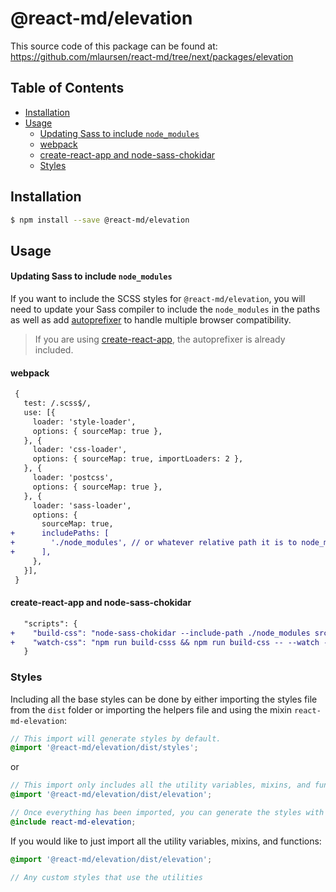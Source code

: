 # @react-md/elevation


This source code of this package can be found at: https://github.com/mlaursen/react-md/tree/next/packages/elevation

<!-- TOC_START -->
## Table of Contents
- [Installation](#installation)
- [Usage](#usage)
    + [Updating Sass to include `node_modules`](#updating-sass-to-include-node_modules)
    + [webpack](#webpack)
    + [create-react-app and node-sass-chokidar](#create-react-app-and-node-sass-chokidar)
  * [Styles](#styles)
<!-- TOC_END -->

## Installation
```sh
$ npm install --save @react-md/elevation
```

## Usage

#### Updating Sass to include `node_modules`
If you want to include the SCSS styles for `@react-md/elevation`, you will need to update your Sass compiler to include the `node_modules` in the paths as well as add [autoprefixer](https://github.com/postcss/autoprefixer) to handle multiple browser compatibility.

> If you are using [create-react-app](https://github.com/facebook/create-react-app), the autoprefixer is already included.

#### webpack
```diff
 {
   test: /.scss$/,
   use: [{
     loader: 'style-loader',
     options: { sourceMap: true },
   }, {
     loader: 'css-loader',
     options: { sourceMap: true, importLoaders: 2 },
   }, {
     loader: 'postcss',
     options: { sourceMap: true },
   }, {
     loader: 'sass-loader',
     options: {
       sourceMap: true,
+      includePaths: [
+        './node_modules', // or whatever relative path it is to node_modules
+      ],
     },
   }],
 }
```

#### create-react-app and node-sass-chokidar
```diff
   "scripts": {
+    "build-css": "node-sass-chokidar --include-path ./node_modules src/ -o src/",
+    "watch-css": "npm run build-csss && npm run build-css -- --watch --recursive"
   }
```

### Styles
Including all the base styles can be done by either importing the styles file from the `dist` folder or importing the helpers file and using the mixin `react-md-elevation`:

```scss
// This import will generate styles by default.
@import '@react-md/elevation/dist/styles';
```

or

```scss
// This import only includes all the utility variables, mixins, and functions.
@import '@react-md/elevation/dist/elevation';

// Once everything has been imported, you can generate the styles with the following mixin
@include react-md-elevation;
```

If you would like to just import all the utility variables, mixins, and functions:
```scss
@import '@react-md/elevation/dist/elevation';

// Any custom styles that use the utilities
```



